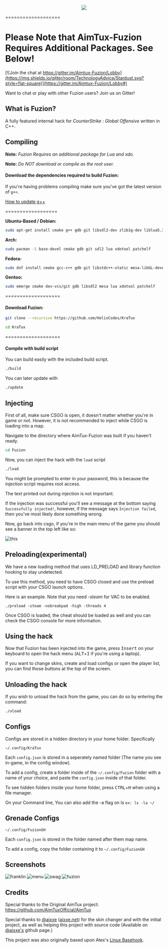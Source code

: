 <p align="center">
<img src="http://i.imgur.com/mCtrbIN.png">
</p>
===================


# Please Note that AimTux-Fuzion Requires Additional Packages. See Below!
[![Join the chat at https://gitter.im/Aimtux-Fuzion/Lobby](https://img.shields.io/gitter/room/TechnologyAdvice/Stardust.svg?style=flat-square)](https://gitter.im/Aimtux-Fuzion/Lobby#)

Want to chat or play with other Fuzion users? Join us on Gitter!

## What is Fuzion?

A fully featured internal hack for *CounterStrike : Global Offensive* written in C++.


## Compiling

**Note:** _Fuzion Requires an additional package for Lua and xdo._

**Note:** _Do NOT download or compile as the root user._

#### Download the dependencies required to build Fuzion:


If you're having problems compiling make sure you've got the latest version of `g++`.

[How to update g++](https://github.com/AimTuxOfficial/AimTux/wiki/Updating-your-compiler)

==================

__Ubuntu-Based / Debian:__
```bash
sudo apt-get install cmake g++ gdb git libsdl2-dev zlib1g-dev liblua5.3 libxdo-dev patchelf
```
__Arch:__
```bash
sudo pacman -S base-devel cmake gdb git sdl2 lua xdotool patchelf
```
__Fedora:__
```bash
sudo dnf install cmake gcc-c++ gdb git libstdc++-static mesa-libGL-devel SDL2-devel zlib-devel lua-devel libX11-devel libxdo-devel patchelf
```

__Gentoo:__
```bash
sudo emerge cmake dev-vcs/git gdb libsdl2 mesa lua xdotool patchelf
```
===================

#### Download Fuzion:

```bash
git clone --recursive https://github.com/HelixCodes/KraTux
```

```bash
cd KraTux
```

===================


#### Compile with build script

You can build easily with the included build script.
```bash
./build
```
You can later update with 
```bash
./update
```

## Injecting

First of all, make sure CSGO is open, it doesn't matter whether you're in game or not. However, it is not recommended to inject while CSGO is loading into a map. 

Navigate to the directory where AimTux-Fuzion was built if you haven't ready.

```bash
cd Fuzion
```

Now, you can inject the hack with the `load` script

```bash
./load
```

You might be prompted to enter in your password, this is because the injection script requires root access.

The text printed out during injection is not important. 

If the injection was successful you'll see a message at the bottom saying `Successfully injected!`, however, if the message says `Injection failed`, then you've most likely done something wrong.

Now, go back into csgo, if you're in the main menu of the game you should see a banner in the top left like so:

![this](http://i.imgur.com/Gb0SV1u.png)

## Preloading(experimental)
We have a new loading method that uses LD_PRELOAD and library function hooking to stay undetected. 

To use this method, you need to have CSGO closed and use the preload script with your CSGO launch options.

Here is an example. Note that you need *-steam* for VAC to be enabled. 
```
./preload -steam -nobreakpad -high -threads 4
```

Once CSGO is loaded, the cheat should be loaded as well and you can check the CSGO console for more information. 

## Using the hack

Now that Fuzion has been injected into the game, press <kbd>Insert</kbd> on your keyboard to open the hack menu (<kbd>ALT</kbd>+<kbd>I</kbd> if you're using a laptop).

If you want to change skins, create and load configs or open the player list, you can find those buttons at the top of the screen.

## Unloading the hack

If you wish to unload the hack from the game, you can do so by entering the command:

```bash
./uload
```

## Configs

Configs are stored in a hidden directory in your home folder. Specifically 

```
~/.config/KraTux
```

Each `config.json` is stored in a seperately named folder (The name you see in-game, in the config window). 

To add a config, create a folder inside of the `~/.config/Fuzion` folder with a name of your choice, and paste the `config.json` inside of that folder.

To see hidden folders inside your home folder, press <kbd>CTRL</kbd>+<kbd>H</kbd> when using a file manager.

On your Command line, You can also add the -a flag on ls     `ex: ls -la ~/` 

## Grenade Configs

```
~/.config/FuzionGH
```

Each `config.json` is stored in the folder named after them map name.

To add a config, copy the folder containing it to `~/.config/FuzionGH`


## Screenshots
![franklin](http://i.imgur.com/a964edK.jpg)
![menu](http://i.imgur.com/AOSjO6S.jpg)
![swag](http://i.imgur.com/Okzvm5r.jpg)
![fuzion](http://i.imgur.com/5fZDVHa.jpg)

## Credits
Special thanks to the Original AimTux project: https://github.com/AimTuxOfficial/AimTux

Special thanks to [@aixxe](http://www.github.com/aixxe/) ([aixxe.net](http://www.aixxe.net)) for the skin changer and with the initial project, as well as helping this project with source code (Available on [@aixxe's](http://www.github.com/aixxe/) github page.)

This project was also originally based upon Atex's [Linux Basehook](http://unknowncheats.me/forum/counterstrike-global-offensive/181878-linux-basehook.html).
